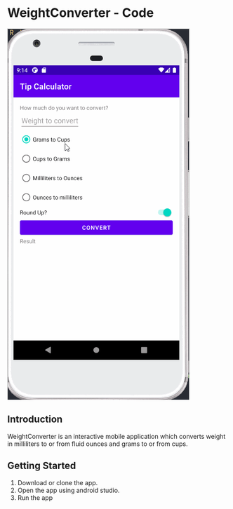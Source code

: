 WeightConverter - Code
=====================

![](weightConversion.gif)

Introduction
------------

WeightConverter is an interactive mobile application which converts weight in milliliters to 
or from fluid ounces and grams to or from cups.

Getting Started
---------------

1. Download or clone the app.
2. Open the app using android studio.
3. Run the app